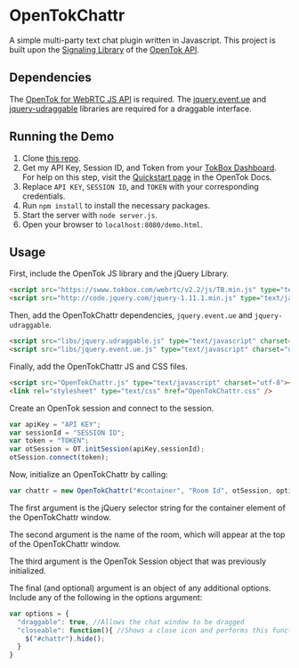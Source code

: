 OpenTokChattr
=============
A simple multi-party text chat plugin written in Javascript. This project is built upon the [Signaling Library](https://tokbox.com/opentok/tutorials/signaling/js) of the [OpenTok API](https://tokbox.com).

Dependencies
-------------
The [OpenTok for WebRTC JS API](http://www.tokbox.com/opentok) is required.
The [jquery.event.ue](https://github.com/mmikowski/jquery.event.ue) and [jquery-udraggable](https://github.com/grantm/jquery-udraggable) libraries are required for a draggable interface. 

Running the Demo
------------------
1. Clone [this repo](https://github.com/shivamthapar/OpenTokChattr).
2. Get my API Key, Session ID, and Token from your [TokBox Dashboard](http://dashboard.tokbox.com/). For help on this step, visit the [Quickstart page](https://tokbox.com/opentok/quick-start/) in the OpenTok Docs. 
3. Replace `API KEY`, `SESSION ID`, and `TOKEN` with your corresponding credentials.
4. Run `npm install` to install the necessary packages.
5. Start the server with `node server.js`.
6. Open your browser to `localhost:8080/demo.html`.

Usage
-------
First, include the OpenTok JS library and the jQuery Library.
```html
<script src="https://swww.tokbox.com/webrtc/v2.2/js/TB.min.js" type="text/javascript" charset="utf-8"></script>
<script src="http://code.jquery.com/jquery-1.11.1.min.js" type="text/javascript" charset="utf-8"></script>
```
Then, add the OpenTokChattr dependencies, `jquery.event.ue` and `jquery-udraggable`.
```html
<script src="libs/jquery.udraggable.js" type="text/javascript" charset="utf-8"></script>
<script src="libs/jquery.event.ue.js" type="text/javascript" charset="utf-8"></script>
```
Finally, add the OpenTokChattr JS and CSS files.
```html
<script src="OpenTokChattr.js" type="text/javascript" charset="utf-8"></script>
<link rel="stylesheet" type="text/css" href="OpenTokChattr.css" />
```

Create an OpenTok session and connect to the session.
```Javascript
var apiKey = "API KEY";
var sessionId = "SESSION ID";
var token = "TOKEN";
var otSession = OT.initSession(apiKey,sessionId);
otSession.connect(token);
```
Now, initialize an OpenTokChattr by calling:
```Javascript
var chattr = new OpenTokChattr("#container", "Room Id", otSession, options);
```
The first argument is the jQuery selector string for the container element of the OpenTokChattr window.

The second argument is the name of the room, which will appear at the top of the OpenTokChattr window.

The third argument is the OpenTok Session object that was previously initialized.

The final (and optional) argument is an object of any additional options. Include any of the following in the options argument:
```Javascript
var options = {
  "draggable": true, //Allows the chat window to be dragged
  "closeable": function(){ //Shows a close icon and performs this function when it is clicked
    $("#chattr").hide();
  }
}
